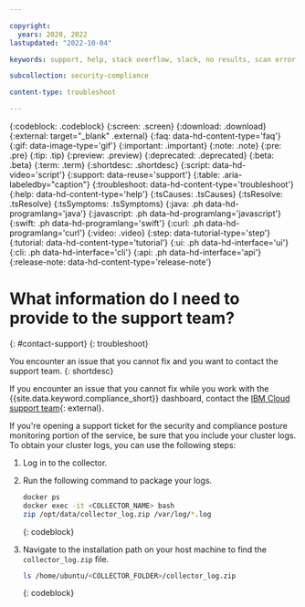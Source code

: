```yaml
---

copyright:
  years: 2020, 2022
lastupdated: "2022-10-04"

keywords: support, help, stack overflow, slack, no results, scan error

subcollection: security-compliance

content-type: troubleshoot

---
```


{:codeblock: .codeblock}
{:screen: .screen}
{:download: .download}
{:external: target="_blank" .external}
{:faq: data-hd-content-type='faq'}
{:gif: data-image-type='gif'}
{:important: .important}
{:note: .note}
{:pre: .pre}
{:tip: .tip}
{:preview: .preview}
{:deprecated: .deprecated}
{:beta: .beta}
{:term: .term}
{:shortdesc: .shortdesc}
{:script: data-hd-video='script'}
{:support: data-reuse='support'}
{:table: .aria-labeledby="caption"}
{:troubleshoot: data-hd-content-type='troubleshoot'}
{:help: data-hd-content-type='help'}
{:tsCauses: .tsCauses}
{:tsResolve: .tsResolve}
{:tsSymptoms: .tsSymptoms}
{:java: .ph data-hd-programlang='java'}
{:javascript: .ph data-hd-programlang='javascript'}
{:swift: .ph data-hd-programlang='swift'}
{:curl: .ph data-hd-programlang='curl'}
{:video: .video}
{:step: data-tutorial-type='step'}
{:tutorial: data-hd-content-type='tutorial'}
{:ui: .ph data-hd-interface='ui'}
{:cli: .ph data-hd-interface='cli'}
{:api: .ph data-hd-interface='api'}
{:release-note: data-hd-content-type='release-note'}

# What information do I need to provide to the support team?
{: #contact-support}
{: troubleshoot}

You encounter an issue that you cannot fix and you want to contact the support team.
{: shortdesc}

If you encounter an issue that you cannot fix while you work with the {{site.data.keyword.compliance_short}} dashboard, contact the [IBM Cloud support team](https://www.ibm.com/cloud/support){: external}.

If you're opening a support ticket for the security and compliance posture monitoring portion of the service, be sure that you include your cluster logs. To obtain your cluster logs, you can use the following steps:

1. Log in to the collector.
2. Run the following command to package your logs.

   ```sh
   docker ps
   docker exec -it <COLLECTOR_NAME> bash
   zip /opt/data/collector_log.zip /var/log/*.log
   ```
   {: codeblock}

3. Navigate to the installation path on your host machine to find the `collector_log.zip` file.

   ```sh
   ls /home/ubuntu/<COLLECTOR_FOLDER>/collector_log.zip
   ```
   {: codeblock}

